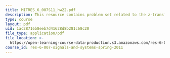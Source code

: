 ```yaml
---
title: MITRES_6_007S11_hw22.pdf
description: This resource contains problem set related to the z-transform.
type: course
layout: pdf
uid: 1ac28716b8eeb7d41628d8b281c68c20
file_type: application/pdf
file_location: >-
  https://open-learning-course-data-production.s3.amazonaws.com/res-6-007-signals-and-systems-spring-2011/1ac28716b8eeb7d41628d8b281c68c20_MITRES_6_007S11_hw22.pdf
course_id: res-6-007-signals-and-systems-spring-2011
---
```


